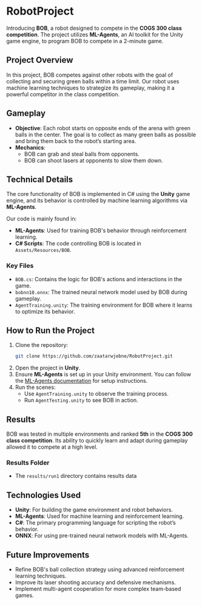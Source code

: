 # RobotProject

Introducing **BOB**, a robot designed to compete in the **COGS 300 class competition**. The project utilizes **ML-Agents**, an AI toolkit for the Unity game engine, to program BOB to compete in a 2-minute game.

## Project Overview

In this project, BOB competes against other robots with the goal of collecting and securing green balls within a time limit. Our robot uses machine learning techniques to strategize its gameplay, making it a powerful competitor in the class competition.

## Gameplay

- **Objective**: Each robot starts on opposite ends of the arena with green balls in the center. The goal is to collect as many green balls as possible and bring them back to the robot’s starting area.
- **Mechanics**:
  - BOB can grab and steal balls from opponents.
  - BOB can shoot lasers at opponents to slow them down.

## Technical Details

The core functionality of BOB is implemented in C# using the **Unity** game engine, and its behavior is controlled by machine learning algorithms via **ML-Agents**.

Our code is mainly found in:

- **ML-Agents**: Used for training BOB's behavior through reinforcement learning.
- **C# Scripts**: The code controlling BOB is located in `Assets/Resources/BOB`.


### Key Files

- `BOB.cs`: Contains the logic for BOB's actions and interactions in the game.
- `bobnn10.onnx`: The trained neural network model used by BOB during gameplay.
- `AgentTraining.unity`: The training environment for BOB where it learns to optimize its behavior.

## How to Run the Project

1. Clone the repository:
    ```bash
    git clone https://github.com/zaatarwjebne/RobotProject.git
    ```
2. Open the project in **Unity**.
3. Ensure **ML-Agents** is set up in your Unity environment. You can follow the [ML-Agents documentation](https://github.com/Unity-Technologies/ml-agents) for setup instructions.
4. Run the scenes:
    - Use `AgentTraining.unity` to observe the training process.
    - Run `AgentTesting.unity` to see BOB in action.

## Results

BOB was tested in multiple environments and ranked **5th** in the **COGS 300 class competition**. Its ability to quickly learn and adapt during gameplay allowed it to compete at a high level.

### Results Folder

- The `results/run1` directory contains results data 
## Technologies Used

- **Unity**: For building the game environment and robot behaviors.
- **ML-Agents**: Used for machine learning and reinforcement learning.
- **C#**: The primary programming language for scripting the robot’s behavior.
- **ONNX**: For using pre-trained neural network models with ML-Agents.

## Future Improvements

- Refine BOB's ball collection strategy using advanced reinforcement learning techniques.
- Improve its laser shooting accuracy and defensive mechanisms.
- Implement multi-agent cooperation for more complex team-based games.

